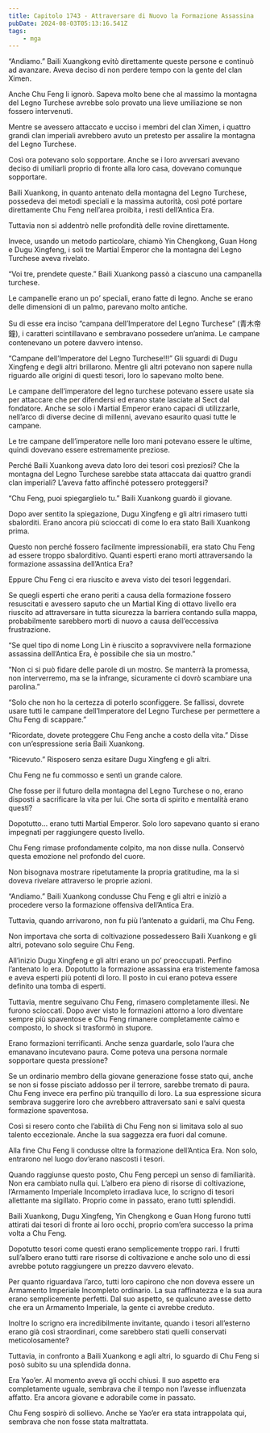 ```yaml
---
title: Capitolo 1743 - Attraversare di Nuovo la Formazione Assassina
pubDate: 2024-08-03T05:13:16.541Z
tags:
    - mga
---
```



“Andiamo.” Baili Xuangkong evitò direttamente queste persone e continuò ad avanzare. Aveva deciso di non perdere tempo con la gente del clan Ximen.


Anche Chu Feng li ignorò. Sapeva molto bene che al massimo la montagna del Legno Turchese avrebbe solo provato una lieve umiliazione se non fossero intervenuti.


Mentre se avessero attaccato e ucciso i membri del clan Ximen, i quattro grandi clan imperiali avrebbero avuto un pretesto per assalire la montagna del Legno Turchese.


Così ora potevano solo sopportare. Anche se i loro avversari avevano deciso di umiliarli proprio di fronte alla loro casa, dovevano comunque sopportare.


Baili Xuankong, in quanto antenato della montagna del Legno Turchese, possedeva dei metodi speciali e la massima autorità, così poté portare direttamente Chu Feng nell’area proibita, i resti dell’Antica Era.


Tuttavia non si addentrò nelle profondità delle rovine direttamente.


Invece, usando un metodo particolare, chiamò Yin Chengkong, Guan Hong e Dugu Xingfeng, i soli tre Martial Emperor che la montagna del Legno Turchese aveva rivelato.


“Voi tre, prendete queste.” Baili Xuankong passò a ciascuno una campanella turchese.


Le campanelle erano un po’ speciali, erano fatte di legno. Anche se erano delle dimensioni di un palmo, parevano molto antiche.


Su di esse era inciso “campana dell’Imperatore del Legno Turchese” (青木帝鐘), i caratteri scintillavano e sembravano possedere un’anima. Le campane contenevano un potere davvero intenso.

“Campane dell’Imperatore del Legno Turchese!!!” Gli sguardi di Dugu Xingfeng e degli altri brillarono. Mentre gli altri potevano non sapere nulla riguardo alle origini di questi tesori, loro lo sapevano molto bene.


Le campane dell’imperatore del legno turchese potevano essere usate sia per attaccare che per difendersi ed erano state lasciate al Sect dal fondatore. Anche se solo i Martial Emperor erano capaci di utilizzarle, nell’arco di diverse decine di millenni, avevano esaurito quasi tutte le campane.


Le tre campane dell’imperatore nelle loro mani potevano essere le ultime, quindi dovevano essere estremamente preziose.


Perché Baili Xuankong aveva dato loro dei tesori così preziosi? Che la montagna del Legno Turchese sarebbe stata attaccata dai quattro grandi clan imperiali? L’aveva fatto affinché potessero proteggersi?

“Chu Feng, puoi spiegarglielo tu.” Baili Xuankong guardò il giovane.


Dopo aver sentito la spiegazione, Dugu Xingfeng e gli altri rimasero tutti sbalorditi. Erano ancora più scioccati di come lo era stato Baili Xuankong prima.


Questo non perché fossero facilmente impressionabili, era stato Chu Feng ad essere troppo sbalorditivo. Quanti esperti erano morti attraversando la formazione assassina dell’Antica Era?


Eppure Chu Feng ci era riuscito e aveva visto dei tesori leggendari.


Se quegli esperti che erano periti a causa della formazione fossero resuscitati e avessero saputo che un Martial King di ottavo livello era riuscito ad attraversare in tutta sicurezza la barriera contando sulla mappa, probabilmente sarebbero morti di nuovo a causa dell’eccessiva frustrazione.


“Se quel tipo di nome Long Lin è riuscito a sopravvivere nella formazione assassina dell’Antica Era, è possibile che sia un mostro.”


“Non ci si può fidare delle parole di un mostro. Se manterrà la promessa, non interverremo, ma se la infrange, sicuramente ci dovrò scambiare una parolina.”


“Solo che non ho la certezza di poterlo sconfiggere. Se fallissi, dovrete usare tutti le campane dell’Imperatore del Legno Turchese per permettere a Chu Feng di scappare.”


“Ricordate, dovete proteggere Chu Feng anche a costo della vita.” Disse con un’espressione seria Baili Xuankong.


“Ricevuto.” Risposero senza esitare Dugu Xingfeng e gli altri.


Chu Feng ne fu commosso e sentì un grande calore.


Che fosse per il futuro della montagna del Legno Turchese o no, erano disposti a sacrificare la vita per lui. Che sorta di spirito e mentalità erano questi?


Dopotutto… erano tutti Martial Emperor. Solo loro sapevano quanto si erano impegnati per raggiungere questo livello.


Chu Feng rimase profondamente colpito, ma non disse nulla. Conservò questa emozione nel profondo del cuore.


Non bisognava mostrare ripetutamente la propria gratitudine, ma la si doveva rivelare attraverso le proprie azioni.


“Andiamo.” Baili Xuankong condusse Chu Feng e gli altri e iniziò a procedere verso la formazione offensiva dell’Antica Era.


Tuttavia, quando arrivarono, non fu più l’antenato a guidarli, ma Chu Feng.


Non importava che sorta di coltivazione possedessero Baili Xuankong e gli altri, potevano solo seguire Chu Feng.


All’inizio Dugu Xingfeng e gli altri erano un po’ preoccupati. Perfino l’antenato lo era. Dopotutto la formazione assassina era tristemente famosa e aveva esperti più potenti di loro. Il posto in cui erano poteva essere definito una tomba di esperti.


Tuttavia, mentre seguivano Chu Feng, rimasero completamente illesi. Ne furono scioccati. Dopo aver visto le formazioni attorno a loro diventare sempre più spaventose e Chu Feng rimanere completamente calmo e composto, lo shock si trasformò in stupore.


Erano formazioni terrificanti. Anche senza guardarle, solo l’aura che emanavano incutevano paura. Come poteva una persona normale sopportare questa pressione?


Se un ordinario membro della giovane generazione fosse stato qui, anche se non si fosse pisciato addosso per il terrore, sarebbe tremato di paura. Chu Feng invece era perfino più tranquillo di loro. La sua espressione sicura sembrava suggerire loro che avrebbero attraversato sani e salvi questa formazione spaventosa.


Così si resero conto che l’abilità di Chu Feng non si limitava solo al suo talento eccezionale. Anche la sua saggezza era fuori dal comune.


Alla fine Chu Feng li condusse oltre la formazione dell’Antica Era. Non solo, entrarono nel luogo dov’erano nascosti i tesori.


Quando raggiunse questo posto, Chu Feng percepì un senso di familiarità. Non era cambiato nulla qui. L’albero era pieno di risorse di coltivazione, l’Armamento Imperiale Incompleto irradiava luce, lo scrigno di tesori allettante ma sigillato. Proprio come in passato, erano tutti splendidi.


Baili Xuankong, Dugu Xingfeng, Yin Chengkong e Guan Hong furono tutti attirati dai tesori di fronte ai loro occhi, proprio com’era successo la prima volta a Chu Feng.


Dopotutto tesori come questi erano semplicemente troppo rari. I frutti sull’albero erano tutti rare risorse di coltivazione e anche solo uno di essi avrebbe potuto raggiungere un prezzo davvero elevato.


Per quanto riguardava l’arco, tutti loro capirono che non doveva essere un Armamento Imperiale Incompleto ordinario. La sua raffinatezza e la sua aura erano semplicemente perfetti. Dal suo aspetto, se qualcuno avesse detto che era un Armamento Imperiale, la gente ci avrebbe creduto.


Inoltre lo scrigno era incredibilmente invitante, quando i tesori all’esterno erano già così straordinari, come sarebbero stati quelli conservati meticolosamente?


Tuttavia, in confronto a Baili Xuankong e agli altri, lo sguardo di Chu Feng si posò subito su una splendida donna.


Era Yao’er. Al momento aveva gli occhi chiusi. Il suo aspetto era completamente uguale, sembrava che il tempo non l’avesse influenzata affatto. Era ancora giovane e adorabile come in passato.


Chu Feng sospirò di sollievo. Anche se Yao’er era stata intrappolata qui, sembrava che non fosse stata maltrattata.



